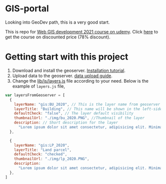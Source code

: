 # GIS-portal

Looking into GeoDev path, this is a very good start.

This is repo for [Web GIS development 2021 course on udemy](https://www.udemy.com/course/web-gis-development-2021/?couponCode=215813F9D9B53E8874A8). Click [here](https://www.udemy.com/course/web-gis-development-2021/?couponCode=215813F9D9B53E8874A8) to get the course on discounted price (78% discount).

# Getting start with this project

1. Download and install the geoserver. [Installation tutorial](https://docs.geoserver.org/stable/en/user/installation/win_binary.html).
2. Upload data to the geoserver. [data upload guide](https://youtu.be/vL6kgJmOCxg).
3. Change the [lib/js/layers.js](https://github.com/iamtekson/GIS-portal/blob/main/lib/js/layers.js) file according to your need. Below is the example of `layers.js` file,

```js
var layersFromGeoserver = [
  {
    layerName: "gis:BU_2020", // This is the layer name from geoserver
    layerTitle: "Building", // This name will be shown in the left-sidebar
    defaultCheck: "false", // The layer default visibility
    thumbnailUrl: "./img/bu_2020.PNG", //Thumbnail of the layer
    description: // Short description for the layer
      "Lorem ipsum dolor sit amet consectetur, adipisicing elit. Minima nobis soluta molestiae asperiores quae! Veritatis",
  },

  {
    layerName: "gis:LP_2020",
    layerTitle: "Land parcel",
    defaultCheck: "checked",
    thumbnailUrl: "./img/lp_2020.PNG",
    description:
      "Lorem ipsum dolor sit amet consectetur, adipisicing elit. Minima nobis soluta molestiae asperiores quae! Veritatis",
  },
]
```
